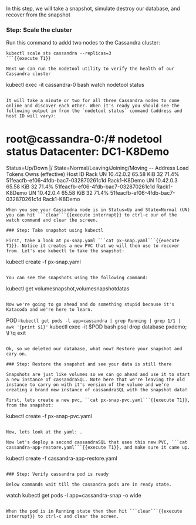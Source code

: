 In this step, we will take a snapshot, simulate destroy our database, and recover from the snapshot

### Step: Scale the cluster

Run this command to addd two nodes to the Cassandra cluster:
```
kubectl scale sts cassandra --replicas=3
```{{execute T1}}

Next we can run the nodetool utility to verify the health of our Cassandra cluster
```
kubectl exec -it cassandra-0 bash
watch nodetool status
```{{execute T1}}

It will take a minute or two for all three Cassandra nodes to come online and discover each other. When it's ready you should see the following output in from the `nodetool status` command (address and host ID will vary):

```
root@cassandra-0:/# nodetool status
Datacenter: DC1-K8Demo
======================
Status=Up/Down
|/ State=Normal/Leaving/Joining/Moving
--  Address    Load       Tokens       Owns (effective)  Host ID                               Rack
UN  10.42.0.2  65.58 KiB  32           71.4%             51feacfb-ef06-4fdb-bac7-032870261c1d  Rack1-K8Demo
UN  10.42.0.3  65.58 KiB  32           71.4%             51feacfb-ef06-4fdb-bac7-032870261c1d  Rack1-K8Demo
UN  10.42.0.4  65.58 KiB  32           71.4%             51feacfb-ef06-4fdb-bac7-032870261c1d  Rack1-K8Demo
```
When you see your Cassandra node is in Status=Up and State=Normal (UN) you can hit ```clear```{{execute interrupt}} to ctrl-c our of the watch command and clear the screen.

### Step: Take snapshot using kubectl

First, take a look at px-snap.yaml ```cat px-snap.yaml```{{execute T1}}. Notice it creates a new PVC that we will then use to recover from. Let's use kubectl to take the snapshot:

```
kubectl create -f px-snap.yaml
```{{execute T1}}

You can see the snapshots using the following command:
```
kubectl get volumesnapshot,volumesnapshotdatas
```{{execute T1}}

Now we're going to go ahead and do something stupid because it's Katacoda and we're here to learn.

```
POD=`kubectl get pods -l app=cassandra | grep Running | grep 1/1 | awk '{print $1}'`
kubectl exec -it $POD bash
psql
drop database pxdemo;
\l
\q
exit
```{{execute T1}}

Ok, so we deleted our database, what now? Restore your snapshot and cary on.

### Step: Restore the snapshot and see your data is still there

Snapshots are just like volumes so we can go ahead and use it to start a new instance of cassandraSQL. Note here that we're leaving the old instance to carry on with it's version of the volume and we're creating a brand new instance of cassandraSQL with the snapshot data!

First, lets create a new pvc, ``cat px-snap-pvc.yaml```{{execute T1}},  from the snapshot:
```
kubectl create -f px-snap-pvc.yaml
```{{execute T1}}

Now, lets look at the yaml: .

Now let's deploy a second cassandraSQL that uses this new PVC, ```cat cassandra-app-restore.yaml```{{execute T1}}, and make sure it came up.
```
kubectl create -f cassandra-app-restore.yaml
```{{execute T1}}

### Step: Verify cassandra pod is ready

Below commands wait till the cassandra pods are in ready state.
```
watch kubectl get pods -l app=cassandra-snap -o wide
```{{execute T1}}

When the pod is in Running state then then hit ```clear```{{execute interrupt}} to ctrl-c and clear the screen.
